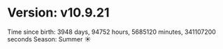 # Version: v10.9.21
Time since birth: 3948 days, 94752 hours, 5685120 minutes, 341107200 seconds
Season: Summer ☀️
